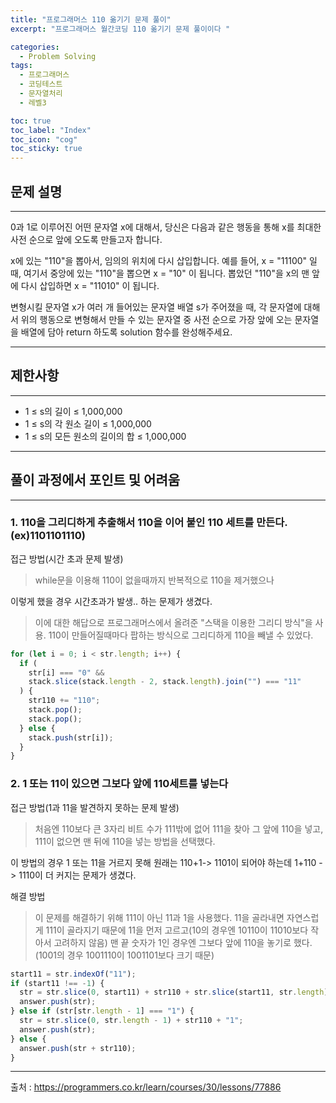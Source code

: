 ```yaml
---
title: "프로그래머스 110 옮기기 문제 풀이"
excerpt: "프로그래머스 월간코딩 110 옮기기 문제 풀이이다 "

categories:
  - Problem Solving
tags:
  - 프로그래머스
  - 코딩테스트
  - 문자열처리
  - 레벨3

toc: true
toc_label: "Index"
toc_icon: "cog"
toc_sticky: true
---
```


## 문제 설명

---

0과 1로 이루어진 어떤 문자열 x에 대해서, 당신은 다음과 같은 행동을 통해 x를 최대한 사전 순으로 앞에 오도록 만들고자 합니다.

x에 있는 "110"을 뽑아서, 임의의 위치에 다시 삽입합니다.
예를 들어, x = "11100" 일 때, 여기서 중앙에 있는 "110"을 뽑으면 x = "10" 이 됩니다. 뽑았던 "110"을 x의 맨 앞에 다시 삽입하면 x = "11010" 이 됩니다.

변형시킬 문자열 x가 여러 개 들어있는 문자열 배열 s가 주어졌을 때, 각 문자열에 대해서 위의 행동으로 변형해서 만들 수 있는 문자열 중 사전 순으로 가장 앞에 오는 문자열을 배열에 담아 return 하도록 solution 함수를 완성해주세요.

---

## 제한사항

---

- 1 ≤ s의 길이 ≤ 1,000,000
- 1 ≤ s의 각 원소 길이 ≤ 1,000,000
- 1 ≤ s의 모든 원소의 길이의 합 ≤ 1,000,000

---

## 풀이 과정에서 포인트 및 어려움

---

### 1. 110을 그리디하게 추출해서 110을 이어 붙인 110 세트를 만든다.(ex)1101101110)

접근 방법(시간 초과 문제 발생)

> while문을 이용해 110이 없을때까지 반복적으로 110을 제거했으나

이렇게 했을 경우 시간초과가 발생.. 하는 문제가 생겼다.

> 이에 대한 해답으로 프로그래머스에서 올려준 "스택을 이용한 그리디 방식"을 사용.
> 110이 만들어질때마다 팝하는 방식으로 그리디하게 110을 빼낼 수 있었다.

```javascript
for (let i = 0; i < str.length; i++) {
  if (
    str[i] === "0" &&
    stack.slice(stack.length - 2, stack.length).join("") === "11"
  ) {
    str110 += "110";
    stack.pop();
    stack.pop();
  } else {
    stack.push(str[i]);
  }
}
```

### 2. 1 또는 11이 있으면 그보다 앞에 110세트를 넣는다

접근 방법(1과 11을 발견하지 못하는 문제 발생)

> 처음엔 110보다 큰 3자리 비트 수가 111밖에 없어 111을 찾아 그 앞에 110을 넣고, 111이 없으면 맨 뒤에 110을 넣는 방법을 선택했다.

이 방법의 경우 1 또는 11을 거르지 못해 원래는 110+1-> 1101이 되어야 하는데 1+110 -> 1110이 더 커지는 문제가 생겼다.

해결 방법

> 이 문제를 해결하기 위해 111이 아닌 11과 1을 사용했다. 11을 골라내면 자연스럽게 111이 골라지기 때문에 11을 먼저 고르고(10의 경우엔 10110이 11010보다 작아서 고려하지 않음)
> 맨 끝 숫자가 1인 경우엔 그보다 앞에 110을 놓기로 했다.(1001의 경우 1001110이 1001101보다 크기 때문)

```js
start11 = str.indexOf("11");
if (start11 !== -1) {
  str = str.slice(0, start11) + str110 + str.slice(start11, str.length);
  answer.push(str);
} else if (str[str.length - 1] === "1") {
  str = str.slice(0, str.length - 1) + str110 + "1";
  answer.push(str);
} else {
  answer.push(str + str110);
}
```

---

출처 : https://programmers.co.kr/learn/courses/30/lessons/77886

